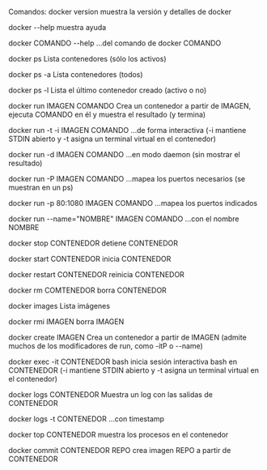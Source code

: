 Comandos:
docker version muestra la versión y detalles de docker

docker --help muestra ayuda

docker COMANDO --help …del comando de docker COMANDO

docker ps Lista contenedores (sólo los activos)

docker ps -a Lista contenedores (todos)

docker ps -l Lista el último contenedor creado (activo o no)

docker run IMAGEN COMANDO Crea un contenedor a partir de IMAGEN, ejecuta COMANDO en él y muestra el resultado (y termina)

docker run -t -i IMAGEN COMANDO …de forma interactiva (-i mantiene STDIN abierto y -t asigna un terminal virtual en el contenedor)

docker run -d IMAGEN COMANDO …en modo daemon (sin mostrar el resultado)

docker run -P IMAGEN COMANDO …mapea los puertos necesarios (se muestran en un ps)

docker run -p 80:1080 IMAGEN COMANDO …mapea los puertos indicados

docker run --name="NOMBRE" IMAGEN COMANDO …con el nombre NOMBRE

docker stop CONTENEDOR detiene CONTENEDOR

docker start CONTENEDOR inicia CONTENEDOR

docker restart CONTENEDOR reinicia CONTENEDOR

docker rm COMTENEDOR borra CONTENEDOR

docker images Lista imágenes

docker rmi IMAGEN borra IMAGEN

docker create IMAGEN Crea un contenedor a partir de IMAGEN (admite muchos de los modificadores de run, como -itP o --name)

docker exec -it CONTENEDOR bash inicia sesión interactiva bash en CONTENEDOR (-i mantiene STDIN abierto y -t asigna un terminal virtual en el contenedor)

docker logs CONTENEDOR Muestra un log con las salidas de CONTENEDOR

docker logs -t CONTENEDOR …con timestamp

docker top CONTENEDOR muestra los procesos en el contenedor

docker commit CONTENEDOR REPO crea imagen REPO a partir de CONTENEDOR
